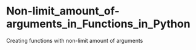 # Non-limit_amount_of-arguments_in_Functions_in_Python
Creating functions with non-limit amount of arguments
